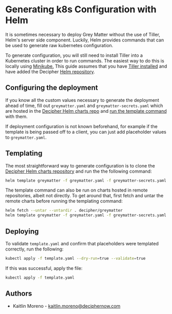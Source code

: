 # Generating k8s Configuration with Helm

It is sometimes necessary to deploy Grey Matter without the use of Tiller, Helm's server side component. Luckily, Helm provides commands that can be used to generate raw kubernetes configuration. 

To generate configuration, you will still need to install Tiller into a Kubernetes cluster in order to run commands. The easiest way to do this is locally using [Minikube.](./Deploy%20with%20Minikube.md) This guide assumes that you have [Tiller installed](./Deploy%20with%20Minikube.md#Setup%20Helm) and have added the Decipher [Helm repository](./Deploy%20with%20Minikube.md#Latest%20Helm%20charts%20release).

## Configuring the deployment

If you know all the custom values necessary to generate the deployment ahead of time, fill out `greymatter.yaml` and `greymatter-secrets.yaml` which are hosted in the [Decipher Helm charts repo](https://github.com/DecipherNow/helm-charts) and [run the template command](#templating) with them.

If deployment configuration is not known beforehand, for example if the template is being passed off to a client, you can just add placeholder values to `greymatter.yaml`.

## Templating

The most straightforward way to generate configuration is to clone the [Decipher Helm charts repository](https://github.com/DecipherNow/helm-charts) and run the the following command:

```sh
helm template greymatter -f greymatter.yaml -f greymatter-secrets.yaml > template.yaml
```

The template command can also be run on charts hosted in remote repositories, albeit not directly. To get around that, first fetch and untar the remote charts before running the templating command:

```sh
helm fetch --untar --untardir . decipher/greymatter
helm template greymatter -f greymatter.yaml -f greymatter-secrets.yaml > template.yaml
```

## Deploying

To validate `template.yaml` and confirm that placeholders were templated correctly, run the following:

```sh
kubectl apply -f template.yaml --dry-run=true --validate=true
```

If this was successful, apply the file:

```sh
kubectl apply -f template.yaml
```

## Authors

- Kaitlin Moreno - kaitlin.moreno@deciphernow.com
